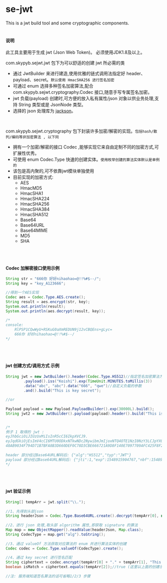 # se-jwt
This is a jwt build tool and some cryptographic components.
<br>
<br>

#### 说明  
此工具主要用于生成 jwt (Json Web Token)。 必须使用JDK1.8及以上。 

com.skypyb.sejwt.jwt 包下为可以舒适的创建 jwt 所必需的类
- 通过 JwtBuilder 来进行建造,使用优雅的链式调用法指定好 header、payload、secret。`默认使用 HmacSHA256 进行签名加密`  
- 可通过 enum 选择多种签名加密算法,配合 com.skypyb.sejwt.cryptography.Codec 接口,随意手写专属签名加密。  
- jwt 负载(payload) 创建时,可方便的放入私有属性/json 对象以供业务处理,支持 String 类型或是 JsonNode 类型。
- 选择的 json 处理库为 [jackson](https://github.com/FasterXML/jackson)。
<br>

com.skypyb.sejwt.cryptography 包下封装许多加密/解密的实现。`包括hash/散列/编码等非加密算法 , 以下同`
- 拥有一个加密/解密的接口 Codec ,能够实现它来自由定制不同的加密方式,可扩展性优秀。
- 可使用 enum Codec.Type 快速的创建实体。`使用枚举创建的算法实体默认是单例的`
- 该包是高内聚的,可不依靠jwt模块单独使用
- 目前实现的加密方式:  
    - AES
    - HmacMD5
    - HmacSHA1
    - HmacSHA224
    - HmacSHA256
    - HmacSHA384
    - HmacSHA512
    - Base64
    - Base64URL
    - Base64MIME
    - MD5
    - SHA

<br>
<br>

  
#### Codec 加解密接口使用示例
```java
String str = "666你 好好nihaohao=@!!%#$--/";
String key = "key_A123666";

//得到一个AES实现
Codec aes = Codec.Type.AES.create();
String result = aes.encrypt(str, key);
System.out.println(result);
System.out.println(aes.decrypt(result, key));
        
/*
console:
    RlPSP1CQwWyU+RSKuG0aXmREDUN9j12vCBQEns+gLyc=
    666你 好好nihaohao=@!!%#$--/
*/
```
<br>
<br>

#### jwt 创建方式/调用方式 示例
```java
String jwt = new JwtBuilder().header(Codec.Type.HS512)//指定签名加密算法为 HmacSHA512,默认为 HmacSHA256
        .payload().iss("Koishi").exp(TimeUnit.MINUTES.toMillis(3))
        .data("abc", "abc").data("666", "qwe")//自定义负载的参数
        .and().build("This is key secret");
    
//or
    
Payload payload = new Payload.PayloadBuilder().exp(30000L).build();
String jwt2 = new JwtBuilder().payload(payload).header().build("This is key secret");
  

/*
例子 1 取得的 jwt :
eyJhbGciOiJIUzUxMiIsInR5cCI6IkpXVCJ9.
eyJqdGkiOjEsImV4cCI6MTU0ODkxNTkwNDc2NywibmJmIjoxNTQ4OTE1NzI0NzY3LCJpYXQiOjE1NDg5MTU3MjQ3NjcsImlzcyI6IktvaXNoaSIsImFiYyI6ImFiYyIsIjY2NiI6InF3ZSJ9.
48AB9034F794D71B7BFA8B3D660DEF0C78D3CBE666721A9D8F140E7097709AFC425F8F26454668C8A0B9A75A8A90D4954FAF6F84EE5FE4EE998CF9FD9669CD86
  
header 部分经过Base64URL解码后: {"alg":"HS512","typ":"JWT"}
payload 部分经过Base64URL解码后: {"jti":1,"exp":1548915904767,"nbf":1548915724767,"iat":1548915724767,"iss":"Koishi","abc":"abc","666":"qwe"}
*/
```

<br>
<br>

#### jwt 验证示例 
```java
String[] tempArr = jwt.split("\\.");
  
//1、先得到头部json
String headerJson = Codec.Type.Base64URL.create().decrypt(tempArr[0], null);
  
//2、进行 json 处理,取头部 algorithm 属性,即获取 signature 的算法
Map map = new ObjectMapper().readValue(headerJson, Map.class);
String CodecType = map.get("alg").toString();
  
//3、通过 valueOf 方法获取对应算法的 enum 并进行算法实体的创建
Codec codec = Codec.Type.valueOf(CodecType).create();
  
//4、通过 key secret 进行签名匹配
String ciphertext = codec.encrypt(tempArr[0] + "." + tempArr[1], "This is key secret");
boolean isMatch = ciphertext.equals(tempArr[2]);//true (这里以上面的创建示例1作为演示)
  
//注: 服务端知道签名算法的话可省略1/2/3 步骤
```
